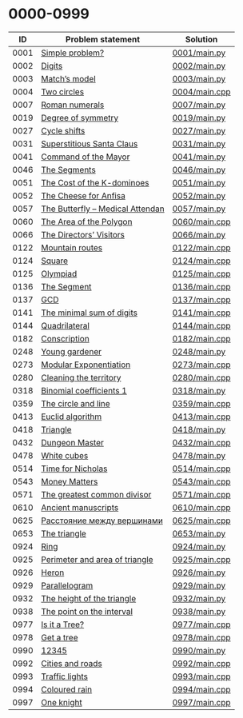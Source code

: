 # 0000-0999

| ID   | Problem statement                                                          | Solution                       |
|------|----------------------------------------------------------------------------|--------------------------------|
| 0001 | [Simple problem?](https://www.e-olymp.com/en/problems/1)                   | [0001/main.py](0001/main.py)   |
| 0002 | [Digits](https://www.e-olymp.com/en/problems/2)                            | [0002/main.py](0002/main.py)   |
| 0003 | [Match’s model](https://www.e-olymp.com/en/problems/3)                     | [0003/main.py](0003/main.py)   |
| 0004 | [Two circles](https://www.e-olymp.com/en/problems/4)                       | [0004/main.cpp](0004/main.cpp) |
| 0007 | [Roman numerals](https://www.e-olymp.com/en/problems/7)                    | [0007/main.py](0007/main.py)   |
| 0019 | [Degree of symmetry](https://www.e-olymp.com/en/problems/19)               | [0019/main.py](0019/main.py)   |
| 0027 | [Cycle shifts](https://www.e-olymp.com/en/problems/27)                     | [0027/main.py](0027/main.py)   |
| 0031 | [Superstitious Santa Claus](https://www.e-olymp.com/en/problems/31)        | [0031/main.py](0031/main.py)   |
| 0041 | [Command of the Mayor](https://www.e-olymp.com/en/problems/41)             | [0041/main.py](0041/main.py)   |
| 0046 | [The Segments](https://www.e-olymp.com/en/problems/46)                     | [0046/main.py](0046/main.py)   |
| 0051 | [The Cost of the K-dominoes](https://www.e-olymp.com/ru/problems/51)       | [0051/main.py](0051/main.py)   |
| 0052 | [The Cheese for Anfisa](https://www.e-olymp.com/en/problems/52)            | [0052/main.py](0052/main.py)   |
| 0057 | [The Butterfly – Medical Attendan](https://www.e-olymp.com/en/problems/57) | [0057/main.py](0057/main.py)   |
| 0060 | [The Area of the Polygon](https://www.e-olymp.com/en/problems/60)          | [0060/main.cpp](0060/main.cpp) |
| 0066 | [The Directors’ Visitors](https://www.e-olymp.com/en/problems/66)          | [0066/main.py](0066/main.py)   |
| 0122 | [Mountain routes](https://www.e-olymp.com/en/problems/122)                 | [0122/main.cpp](0122/main.cpp) |
| 0124 | [Square](https://www.e-olymp.com/en/problems/124)                          | [0124/main.cpp](0124/main.cpp) |
| 0125 | [Olympiad](https://www.e-olymp.com/en/problems/125)                        | [0125/main.cpp](0125/main.cpp) |
| 0136 | [The Segment](https://www.e-olymp.com/en/problems/136)                     | [0136/main.cpp](0136/main.cpp) |
| 0137 | [GCD](https://www.e-olymp.com/en/problems/137)                             | [0137/main.cpp](0137/main.cpp) |
| 0141 | [The minimal sum of digits](https://www.e-olymp.com/en/problems/141)       | [0141/main.cpp](0141/main.cpp) |
| 0144 | [Quadrilateral](https://www.e-olymp.com/en/problems/144)                   | [0144/main.cpp](0144/main.cpp) |
| 0182 | [Conscription](https://www.e-olymp.com/en/problems/182)                    | [0182/main.cpp](0182/main.cpp) |
| 0248 | [Young gardener](https://www.e-olymp.com/en/problems/248)                  | [0248/main.py](0248/main.py)   |
| 0273 | [Modular Exponentiation](https://www.e-olymp.com/en/problems/273)          | [0273/main.cpp](0273/main.cpp) |
| 0280 | [Cleaning the territory](https://www.e-olymp.com/en/problems/280)          | [0280/main.cpp](0280/main.cpp) |
| 0318 | [Binomial coefficients 1](https://www.e-olymp.com/en/problems/318)         | [0318/main.py](0318/main.py)   |
| 0359 | [The circle and line](https://www.e-olymp.com/en/problems/359)             | [0359/main.cpp](0359/main.cpp) |
| 0413 | [Euclid algorithm](https://www.e-olymp.com/en/problems/413)                | [0413/main.cpp](0413/main.cpp) |
| 0418 | [Triangle](https://www.e-olymp.com/en/problems/418)                        | [0418/main.py](0418/main.py)   |
| 0432 | [Dungeon Master](https://www.e-olymp.com/en/problems/432)                  | [0432/main.cpp](0432/main.cpp) |
| 0478 | [White cubes](https://www.e-olymp.com/en/problems/478)                     | [0478/main.py](0478/main.py)   |
| 0514 | [Time for Nicholas](https://www.e-olymp.com/en/problems/514)               | [0514/main.cpp](0514/main.cpp) |
| 0543 | [Money Matters](https://www.e-olymp.com/en/problems/543)                   | [0543/main.cpp](0543/main.cpp) |
| 0571 | [The greatest common divisor](https://www.e-olymp.com/en/problems/571)     | [0571/main.cpp](0571/main.cpp) |
| 0610 | [Ancient manuscripts](https://www.e-olymp.com/en/problems/610)             | [0610/main.cpp](0610/main.cpp) |
| 0625 | [Расстояние между вершинами](https://www.e-olymp.com/en/problems/625)      | [0625/main.cpp](0625/main.cpp) |
| 0653 | [The triangle](https://www.e-olymp.com/en/problems/653)                    | [0653/main.py](0653/main.py)   |
| 0924 | [Ring](https://www.e-olymp.com/en/problems/924)                            | [0924/main.py](0924/main.py)   |
| 0925 | [Perimeter and area of triangle](https://www.e-olymp.com/en/problems/925)  | [0925/main.cpp](0925/main.cpp) |
| 0926 | [Heron](https://www.e-olymp.com/en/problems/926)                           | [0926/main.py](0926/main.py)   |
| 0929 | [Parallelogram](https://www.e-olymp.com/en/problems/929)                   | [0929/main.py](0929/main.py)   |
| 0932 | [The height of the triangle](https://www.e-olymp.com/en/problems/932)      | [0932/main.py](0932/main.py)   |
| 0938 | [The point on the interval](https://www.e-olymp.com/en/problems/938)       | [0938/main.py](0938/main.py)   |
| 0977 | [Is it a Tree?](https://www.e-olymp.com/en/problems/977)                   | [0977/main.cpp](0977/main.cpp) |
| 0978 | [Get a tree](https://www.e-olymp.com/en/problems/978)                      | [0978/main.cpp](0978/main.cpp) |
| 0990 | [12345](https://www.e-olymp.com/en/problems/990)                           | [0990/main.py](0990/main.py)   |
| 0992 | [Cities and roads](https://www.e-olymp.com/en/problems/992)                | [0992/main.cpp](0992/main.cpp) |
| 0993 | [Traffic lights](https://www.e-olymp.com/en/problems/993)                  | [0993/main.cpp](0993/main.cpp) |
| 0994 | [Coloured rain](https://www.e-olymp.com/en/problems/994)                   | [0994/main.cpp](0994/main.cpp) |
| 0997 | [One knight](https://www.e-olymp.com/en/problems/997)                      | [0997/main.cpp](0997/main.cpp) |

